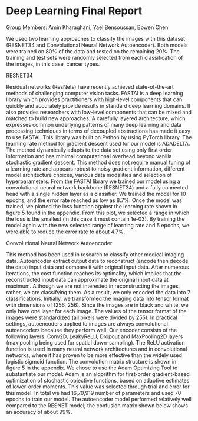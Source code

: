 # Deep Learning Final Report
Group Members: Amin Kharaghani, Yael Bensoussan, Bowen Chen


We used two learning approaches to classify the images with this dataset (RESNET34 and Convolutional Neural Network Autoencoder). Both models were trained on 80% of the data and tested on the remaining 20%. The training and test sets were randomly selected from each classification of the images, in this case, cancer types. 

RESNET34

Residual networks (ResNets) have recently achieved state-of-the-art methods of challenging computer vision tasks. FASTAI is a deep learning library which provides practitioners with high-level components that can quickly and accurately provide results in standard deep learning domains. It also provides researchers with low-level components that can be mixed and matched to build new approaches. A carefully layered architecture, which expresses common underlying patterns of many deep learning and data processing techniques in terms of decoupled abstractions has made it easy to use FASTAI. This library was built on Python by using PyTorch library. The learning rate method for gradient descent used for our model is ADADELTA. The method dynamically adapts to the data set using only first order information and has minimal computational overhead beyond vanilla stochastic gradient descent. This method does not require manual tuning of a learning rate and appears robust to noisy gradient information, different model architecture choices, various data modalities and selection of hyperparameters.
From the FASTAI library we trained our model using a convolutional neural network backbone (RESNET34) and a fully connected head with a single hidden layer as a classifier. We trained the model for 10 epochs, and the error rate reached as low as 8.7%. Once the model was trained, we plotted the loss function against the learning rate shown in figure 5 found in the appendix. From this plot, we selected a range in which the loss is the smallest (in this case it must contain 1e-03). By training the model again with the new selected range of learning rate and 5 epochs, we were able to reduce the error rate to about 4.7%. 


Convolutional Neural Network Autoencoder

This method has been used in research to classify other medical imaging data. Autoencoder extract output data to reconstruct (encode then decode the data) input data and compare it with original input data. After numerous iterations, the cost function reaches its optimality, which implies that the reconstructed input data can approximate the original input data at maximum. Although we are not interested in reconstructing the images, rather, we are classifying them. As a result, we only encoded the data into 7 classifications.
Initially, we transformed the imaging data into tensor format with dimensions of (256, 256). Since the images are in black and white, we only have one layer for each image. The values of the tensor format of the images were standardized (all pixels were divided by 255). In practical settings, autoencoders applied to images are always convolutional autoencoders because they perform well. Our encoder consists of the following layers: Conv2D, LeakyReLU, Dropout and MaxPooling2D layers (max pooling being used for spatial down-sampling). The ReLU activation function is used in many neural network architectures and in convolutional networks, where it has proven to be more effective than the widely used logistic sigmoid function. The convolution matrix structure is shown in figure 5 in the appendix.
We chose to use the Adam Optimizing Tool to substantiate our model. Adam is an algorithm for first-order gradient-based optimization of stochastic objective functions, based on adaptive estimates of lower-order moments. This value was selected through trial and error for this model. In total we had 16,70,919 number of parameters and used 70 epochs to train our model. The autoencoder model performed relatively well compared to the RESNET model; the confusion matrix shown below shows an accuracy of about 99%. 
